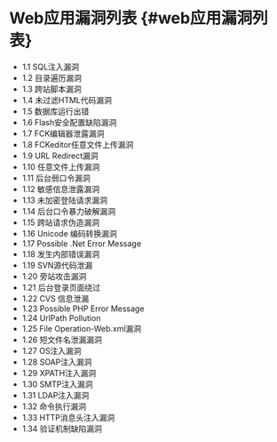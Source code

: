 # Web应用漏洞列表 {#web应用漏洞列表}

* 1.1 SQL注入漏洞
* 1.2 目录遍历漏洞
* 1.3 跨站脚本漏洞
* 1.4 未过滤HTML代码漏洞
* 1.5 数据库运行出错
* 1.6 Flash安全配置缺陷漏洞
* 1.7 FCK编辑器泄露漏洞
* 1.8 FCKeditor任意文件上传漏洞
* 1.9 URL Redirect漏洞
* 1.10 任意文件上传漏洞
* 1.11 后台弱口令漏洞
* 1.12 敏感信息泄露漏洞
* 1.13 未加密登陆请求漏洞
* 1.14 后台口令暴力破解漏洞
* 1.15 跨站请求伪造漏洞
* 1.16 Unicode 编码转换漏洞
* 1.17 Possible .Net Error Message
* 1.18 发生内部错误漏洞
* 1.19 SVN源代码泄漏
* 1.20 旁站攻击漏洞
* 1.21 后台登录页面绕过
* 1.22 CVS 信息泄漏
* 1.23 Possible PHP Error Message
* 1.24 UrlPath Pollution
* 1.25 File Operation-Web.xml漏洞
* 1.26 短文件名泄漏漏洞
* 1.27 OS注入漏洞
* 1.28 SOAP注入漏洞
* 1.29 XPATH注入漏洞
* 1.30 SMTP注入漏洞
* 1.31 LDAP注入漏洞
* 1.32 命令执行漏洞
* 1.33 HTTP消息头注入漏洞
* 1.34 验证机制缺陷漏洞




